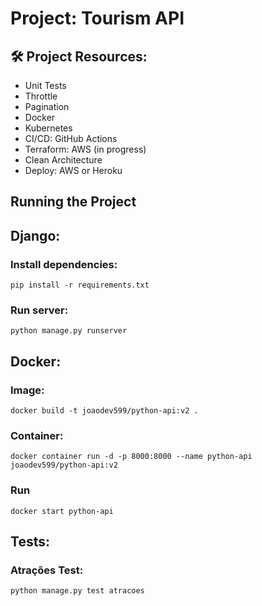 # Project: Tourism API


## 🛠️ Project Resources:

- Unit Tests 
- Throttle
- Pagination
- Docker 
- Kubernetes
- CI/CD: GitHub Actions
- Terraform: AWS (in progress)
- Clean Architecture
- Deploy: AWS or Heroku

## Running the Project

## Django:

### Install dependencies:

    pip install -r requirements.txt

### Run server: 

    python manage.py runserver

## Docker:

### Image:

    docker build -t joaodev599/python-api:v2 .

### Container:

    docker container run -d -p 8000:8000 --name python-api joaodev599/python-api:v2

### Run 
    
    docker start python-api

## Tests:

### Atrações Test:

    python manage.py test atracoes


